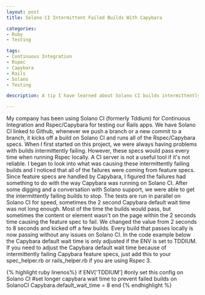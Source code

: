 ```yaml
---
layout: post
title: Solano CI Intermittent Failed Builds With Capybara

categories:
- Ruby
- Testing

tags:
- Continuous Integration
- Rspec
- Capybara
- Rails
- Solano
- Testing

description: A tip I have learned about Solano CI builds intermittently failing when testing with Rspec and Capybara.

---
```

My company has been using Solano CI (formerly Tddium) for Continuous Integration
and Rspec/Capybara for testing our Rails apps. We have Solano CI linked to Github, whenever
we push a branch or a new commit to a branch, it kicks off a build on Solano CI and runs
all of the Rspec/Capybara specs. When I first started on this project, we were
always having problems with builds intermittently failing. However, these specs would
pass every time when running Rspec locally. A CI server is not a useful tool if it&#39;s
not reliable. I began to look into what was causing these intermittently failing builds
and I noticed that all of the failures were coming from feature specs. Since feature specs are 
handled by Capybara, I figured the failures had something to do with the way Capybara
was running on Solano CI.
After some digging and a conversation with Solano support, we were able to get the
intermittently failing builds to stop. The tests are run in parallel on Solano CI for speed,
sometimes the 2 second Capybara default wait time was not long enough. Most of
the time the builds would pass, but sometimes the content or element wasn&#39;t on the page within
the 2 seconds time causing the feature spec to fail. We changed the value from 2 seconds
to 8 seconds and kicked off a few builds. Every build that passes locally is now passing
without any issues on Solano CI. In the code example below the Capybara default wait
time is only adjusted if the ENV is set to TDDIUM.
If you need to adjust the Capybara default wait time because of intermittently
failing Capybara feature specs, just add this to your spec_helper.rb or
rails_helper.rb if you are using Rspec 3.

{% highlight ruby linenos%}
if ENV['TDDIUM'] #only set this config on Solano CI
  #set longer capybara wait time to prevent failed builds on SolanoCI
  Capybara.default_wait_time = 8
end
{% endhighlight %}
